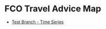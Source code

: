 # FCO Travel Advice Map

* [Test Branch - Time Series](http://DPCollins.github.io/FCO2/WorldLOCAL.html)
